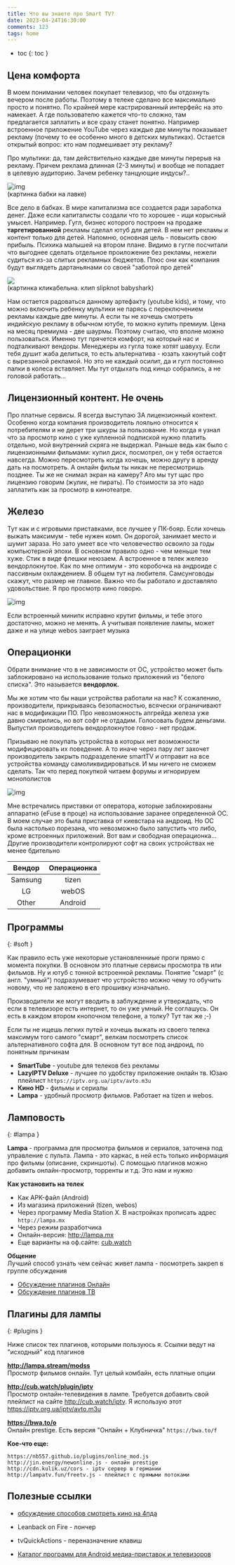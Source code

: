 ```yaml
---
title: Что вы знаете про Smart TV?
date: 2023-04-24T16:30:00
comments: 123
tags: home
---
```


- toc
{: toc }

## Цена комфорта
В моем понимании человек покупает телевизор, что бы отдохнуть вечером после работы. Поэтому в телеке сделано все максимально просто и понятно. По крайней мере кастрированный интерфейс на это намекает. А где пользователю кажется что-то сложно, там предлагается заплатить и все сразу станет понятно. Например встроенное приложение YouTube через каждые две минуты показывает рекламу (почему то ее особенно много в детских мультиках). Остается открытый вопрос: кто нам подмешивает эту рекламу? 

Про мультики: да, там действительно каждые две минуты перерыв на рекламу. Причем реклама длинная (2-3 минуты) и вообще не попадает в целевую аудиторию. Зачем ребенку танцующие индусы?.. 

![img](img/smart-tv-0.jpg)<br>
(картинка бабки на лавке)

Все дело в бабках. В мире капитализма все создается ради заработка денег. Даже если капиталисты создали что то хорошее - ищи корысный умысел. Например. Гугл, бизнес которого построен на продаже __таргетированной__ рекламы сделал ютуб для детей. В нем нет рекламы и контент только для детей. Напомню, основная цель - повысить свою прибыль. Психика малышей на втором плане. Видимо в гугле посчитали что выгоднее сделать отдельное проиложение без рекламы, нежели судиться из-за слитых рекламных бюджетов. Плюс они как компания будут выглядеть дартаньянами со своей "заботой про детей"

[![](https://img.youtube.com/vi/1B6_4mHBCD8/0.jpg)](https://www.youtube.com/watch?v=1B6_4mHBCD8)<br>
(картинка кликабельна. клип slipknot babyshark)

Нам остается радоваться данному артефакту (youtube kids), и тому, что можно включить ребенку мультики не парясь с переключением рекламы каждые две минуты. А если ты не хочешь смотреть индийскую рекламу в обычном ютубе, то можно купить премиум. Цена на месяц премиума - две шаурмы. Поэтому считаю, что вполне можно пользоваться. Именно тут прячется комфорт, на который нас и подталкивают вендоры. Менеджеры из гугла тоже хотят шавуху. Если тебя душит жаба делиться, то есть альтернатива - юзать хакнутый софт с вырезанной рекламой. Но это не каждый осилит, да и гугл постоянно палки в колеса вставляет. Мы тут отдыхать под кинцо собрались, а не головой работать...

## Лицензионный контент. Не очень

Про платные сервисы. Я всегда выступаю ЗА лицензионный контент. Особенно когда компания производитель лояльно относится к потребителям и не дерет три шкуры за пользование. Но когда я узнал что за просмотр кино с уже купленной подпиской нужно платить отдельно, мой внутренний скряга не выдержал. Раньше ведь как было с лицензионными фильмами: купил диск, посмотрел, он у тебя остается навсегда. Можно пересмотреть когда хочешь, можно другу в аренду дать на посмотреть. А онлайн фильм ты никак не пересмотришь позднее. Ты же не снимал экран на камеру? Ато мы тут щас про лицензию говорим (жулик, не пирать). По стоимости за это надо заплатить как за просмотр в кинотеатре. 


## Железо 
Тут как и с игровыми приставками, все лучшее у ПК-бояр. Если хочешь выжать максимум - тебе нужен комп. Он дорогой, занимает место и шумит зараза. Но зато умеет все что человечество освоило за годы компьютерной эпохи. В основном правило одно - чем меньше тем хуже. Стик в виде флешки неюзаем. А встроенное в телек железо вендорлокнутое. Как по мне оптимум - это коробочка на андроиде с пассивным охлаждением. В общем тут на любителя. Самсунговоды скажут, что размер не главное. Важно что бы работало и доставляло удовольствие. Я про просмотр кино говорю. 

![img](img/smart-tv-2.jpg)

Если встроенный минипк исправно крутит фильмы, и тебе этого достаточно, можно не менять. А учитывая появление лампы, может даже и на улице webos заиграет музыка

## Операционки 
Обрати внимание что в не зависимости от ОС, устройство может быть заблокировано на использование только приложений из "белого списка". Это называется **вендорлок.** 

Мы же хотим что бы наши устройства работали на нас? К сожалению, производители, прикрываясь безопасностью, всячески ограничивают нас в модификации ПО. Про невозможность апгрейда железа уже давно смирились, но вот софт не отдадим. Голосовать будем деньгами. Выпустил производитель вендорлокнутое говно - нет продаж. 

Призываю не покупать устройства в которых нет возможности модифицировать их поведение. А то иначе через пару лет захочет производитель закрыть подразделение smartTV и отправит на все устройства команду самоликвидироваться. И мы ничего не сможем сделать. Так что перед покупкой читаем форумы и игнорируем монополистов

![img](img/smart-tv-1.jpg)

Мне встречались приставки от оператора, которые заблокированы аппаратно (eFuse в проце) на использование заранее определенной ОС. В моем случае это была приставка от киевстара на андроид. Но ОС была настолько порезана, что невозможно было запустить что либо, кроме встроенных приложений. Вот вам и свободная операционка... Другие производители контролируют софт на своих устройствах не менее бдительно

Вендор  | Операционка
:-----: | :-:
Samsung | tizen
LG      | webOS
Other   | Android

## Программы  
{: #soft }

Как правило есть уже некоторые установленниые проги прямо с момента покупки. В основном это платные сервисы просмотра тв или фильмов. Ну и ютуб с тонной встроенной рекламы. Понятие "смарт" (с англ. "умный") подразумевает что устройство можно чему то обучить новому, что не заложено в его прошивку изначально. 

Производители же могут вводить в заблуждение и утверждать, что если в телевизоре есть интернет, то он уже умный. Не соглашусь. Он есть в каждом втором кнопочном телефоне, а толку? Тут так же ;-)

Если ты не ищешь легких путей и хочешь выжать из своего телека максимум того самого "смарт", велкам посмотреть список альтернативного софта для. В основном тут все под андроид, по понятным причинам

- **SmartTube** - youtube для телеков без рекламы<br>
- **LazyIPTV Deluxe** - лучшее по удобству приложение онлайн тв. Юзаю плейлист `https://iptv.org.ua/iptv/avto.m3u`<br>
- **Кино HD** - фильмы и сериалы
- **Lampa** - удобный просмотр фильмов. Работает на tizen и webos.


## Ламповость  
{: #lampa }

**Lampa** - программа для просмотра фильмов и сериалов, заточена под управление с пульта. Лампа - это каркас, в ней есть только информация про фильмы (описание, скриншоты). С помощью плагинов можно добавить онлайн-просмотр, торренты и т.д. Это нам и нужно

**Как установить на телек**
- Как APK-файл (Android)
- Из магазина приложений (tizen, webos)
- Через программу Media Station X. В настройках прописать адрес `http://lampa.mx`
- Через режим разработчика 
- Онлайн-версия: <http://lampa.mx>
- Еще варианты на оф.сайте: [cub.watch](http://cub.watch/download/#install)


**Общение**  
Лучший способ узнать чем сейчас живет лампа - посмотреть закреп в группе обсуждения
- [Обсуждение плагинов Онлайн](https://t.me/lampa_plugins/146725)
- [Обсуждение плагинов ТВ](https://t.me/lampa_channels/25790)


## Плагины для лампы  
{: #plugins }

Ниже список тех плагинов, которыми пользуюсь я. Ссылки ведут на "исходный" код плагинов

**<http://lampa.stream/modss>**  
Просмотр фильмов онлайн. Тут целый комбайн, есть платные опции

**<http://cub.watch/plugin/iptv>**  
Просмотр онлайн-телевидения в лампе. Требуется добавить свой плейлист на сайте <http://cub.watch/iptv>. Я использую этот <https://iptv.org.ua/iptv/avto.m3u>

**<https://bwa.to/o>**  
Онлайн prestige. Есть версия "Онлайн + Клубничка" `https://bwa.to/f`

**Кое-что еще:**  
```
https://nb557.github.io/plugins/online_mod.js
http://jin.energy/newonline.js - онлайн prestige
http://cdn.kulik.uz/cors - iptv сервер в германии
http://lampatv.fun/freetv.js - плейлист с прямыми потоками
```


## Полезные ссылки
- [обсуждение способов смотреть кино на 4пда](https://4pda.to/forum/index.php?showtopic=1060044)

- Leanback on Fire - лончер
- tvQuickActions - переназначение клавиш

- [Каталог программ для Android медиа-приставок и телевизоров](https://4pda.to/forum/index.php?showtopic=740069#entry50826642)






